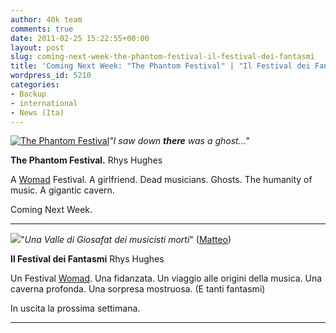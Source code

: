 ```yaml
---
author: 40k team
comments: true
date: 2011-02-25 15:22:55+00:00
layout: post
slug: coming-next-week-the-phantom-festival-il-festival-dei-fantasmi
title: 'Coming Next Week: "The Phantom Festival" | "Il Festival dei Fantasmi"'
wordpress_id: 5210
categories:
- Backup
- international
- News (Ita)
---
```


[![The Phantom Festival](http://www.40kbooks.com/wp-content/uploads/festival-hughes_ok_t.jpg)](http://www.40kbooks.com/?attachment_id=5211)_"I saw down __there__ was a ghost..."_

**The Phantom Festival.**
Rhys Hughes

A [Womad](http://womad.org/) Festival.
A girlfriend.
Dead musicians.
Ghosts.
The humanity of music.
A gigantic cavern.

Coming Next Week.



* * *

![](http://www.40kbooks.com/wp-content/uploads/festival-hughes_i_t.jpg)"_Una Valle di Giosafat dei musicisti morti_" ([Matteo](http://twitter.com/#!/matteobra))

**Il Festival dei Fantasmi**
Rhys Hughes

Un Festival [Womad](http://womad.org/).
Una fidanzata.
Un viaggio alle origini della musica.
Una caverna profonda.
Una sorpresa mostruosa.
(E tanti fantasmi)

In uscita la prossima settimana.



* * *
